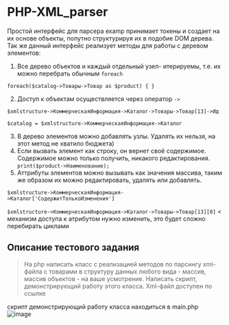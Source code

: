 # PHP-XML_parser
Простой интерфейс для парсера examp принимает токены и создает на их основе объекты, попутно структурируя их в подобие DOM дерева.
Так же данный интерфейс реализует методы для работы с деревом элементов: 

1. Все дерево объектов и каждый отдельный узел- итерируемы, т.е. их можно перебрать обычным `foreach`

`foreach($catalog->Товары->Товар as $product) { }`

2. Доступ к объектам осуществляется через оператор `->`

```$xmlstructure->КоммерческаяИнформация->Каталог->Товары->Товар[13]->Ид```

```$catalog = $xmlstructure->КоммерческаяИнформация->Каталог```

3. В дерево элементов можно добавлять узлы. Удалять их нельзя, на этот метод не хватило бюджета)
4. Если вызвать элемент как строку, он вернет своё содержимое. Содержимое можно только получить, никакого редактирования.
`print($product->Наименование);`
5. Аттрибуты элементов можно вызывать как значения массива, таким же образом их можно редактировать, удалять или добавлять.

```$xmlstructure->КоммерческаяИнформация->Каталог['СодержитТолькоИзменения']```

`$xmlstructure->КоммерческаяИнформация->Каталог->Товары->Товар[13][0]` < механизм доступа к атрибутом нужно изменить, это будет сложно перебирать циклами

## Описание тестового задания
> На php написать класс с реализацией методов по парсингу xml-файла с товарами в структуру данных любого вида - массив, массив объектов - на ваше усмотрение.
Написать скрипт, демонстрирующий работу этого класса.
Xml-файл доступен по ссылке 

скрипт демонстрирующий работу класса находиться в main.php
![image](https://user-images.githubusercontent.com/22717464/127752970-7d7532b6-2e95-42d5-ae11-466f34f04859.png)
